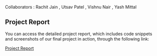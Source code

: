 Collaborators : Rachit Jain , Utsav Patel , Vishnu Nair , Yash Mittal

## Project Report

You can access the detailed project report, which includes code snippets and screenshots of our final project in action, through the following link:

[Project Report](https://docs.google.com/document/d/1UA6ejr3ldSsJXTmtm7yiEZcGNUjVl-6edYuujeIGQZc/edit?usp=sharing)
